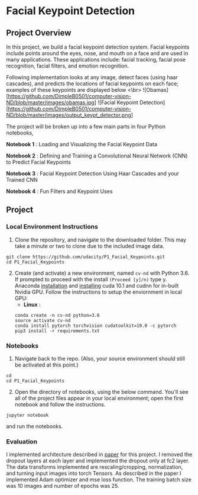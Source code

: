 # Facial Keypoint Detection

## Project Overview

In this project, we build a facial keypoint detection system. Facial keypoints include points around the eyes, nose, and mouth on a face and are used in many applications. These applications include: facial tracking, facial pose recognition, facial filters, and emotion recognition. 

Following implementation looks at any image, detect faces (using haar cascades), and predicts the locations of facial keypoints on each face; examples of these keypoints are displayed below <\br>
![Obamas][https://github.com/DimpleB0501/computer-vision-ND/blob/master/images/obamas.jpg]
![Facial Keypoint Detection][https://github.com/DimpleB0501/computer-vision-ND/blob/master/images/output_keypt_detector.png]

The project will be broken up into a few main parts in four Python notebooks, 

__Notebook 1__ : Loading and Visualizing the Facial Keypoint Data

__Notebook 2__ : Defining and Training a Convolutional Neural Network (CNN) to Predict Facial Keypoints

__Notebook 3__ : Facial Keypoint Detection Using Haar Cascades and your Trained CNN

__Notebook 4__ : Fun Filters and Keypoint Uses



## Project 

### Local Environment Instructions
1. Clone the repository, and navigate to the downloaded folder. This may take a minute or two to clone due to the included image data.
```
git clone https://github.com/udacity/P1_Facial_Keypoints.git
cd P1_Facial_Keypoints
```

2. Create (and activate) a new environment, named `cv-nd` with Python 3.6. If prompted to proceed with the install `(Proceed [y]/n)` type y.
Anaconda [installation](https://www.digitalocean.com/community/tutorials/how-to-install-anaconda-on-ubuntu-18-04-quickstart) and [installing](https://medium.com/analytics-vidhya/how-i-installed-cuda-10-0-for-pytorch-in-linux-mint-2ce26dd1930f) cuda 10.1 and cudnn for in-built Nvidia GPU. 
Follow the instructions to setup the enviornment in local GPU:
	- __Linux__ : 
	```
	conda create -n cv-nd python=3.6
	source activate cv-nd
	conda install pytorch torchvision cudatoolkit=10.0 -c pytorch
	pip3 install -r requirements.txt
	```

	
### Notebooks

1. Navigate back to the repo. (Also, your source environment should still be activated at this point.)
```shell
cd
cd P1_Facial_Keypoints
```

2. Open the directory of notebooks, using the below command. You'll see all of the project files appear in your local environment; open the first notebook and follow the instructions.
```shell
jupyter notebook
```
and run the notebooks.

### Evaluation
I implemented architecture described in [paper](https://arxiv.org/pdf/1710.00977.pdf) for this project. I removed the dropout layers at each layer and implemented the dropout only at fc2 layer. The data transforms implemented are rescaling/cropping, normalization, and turning input images into torch Tensors. As described in the paper I implemented Adam optimizer and mse loss function. The training batch size was 10 images and number of epochs was 25. 

